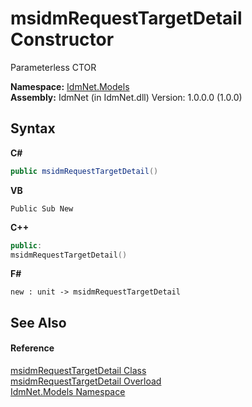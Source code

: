 # msidmRequestTargetDetail Constructor 
 

Parameterless CTOR

**Namespace:**&nbsp;<a href="N_IdmNet_Models">IdmNet.Models</a><br />**Assembly:**&nbsp;IdmNet (in IdmNet.dll) Version: 1.0.0.0 (1.0.0)

## Syntax

**C#**<br />
``` C#
public msidmRequestTargetDetail()
```

**VB**<br />
``` VB
Public Sub New
```

**C++**<br />
``` C++
public:
msidmRequestTargetDetail()
```

**F#**<br />
``` F#
new : unit -> msidmRequestTargetDetail
```


## See Also


#### Reference
<a href="T_IdmNet_Models_msidmRequestTargetDetail">msidmRequestTargetDetail Class</a><br /><a href="Overload_IdmNet_Models_msidmRequestTargetDetail__ctor">msidmRequestTargetDetail Overload</a><br /><a href="N_IdmNet_Models">IdmNet.Models Namespace</a><br />